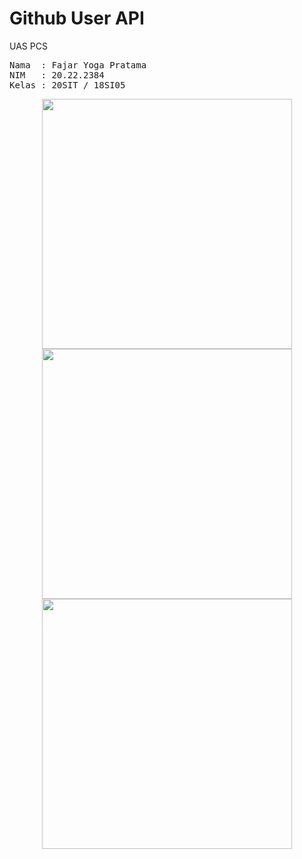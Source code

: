 # Github User API
UAS PCS <br>
<pre>
Nama  : Fajar Yoga Pratama
NIM   : 20.22.2384
Kelas : 20SIT / 18SI05</pre>

<p align="center"><img src="https://yogas.stdcdn.com/github/screenshot-2021-01-17_19.03.08.573.png" width="400">
<img src="https://yogas.stdcdn.com/github/screenshot-2021-01-17_19.04.07.122.png" width="400">
<img src="https://yogas.stdcdn.com/github/screenshot-2021-01-17_19.04.09.784.png" width="400"></p>
